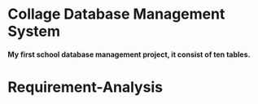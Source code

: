 # Collage Database Management System



#### My first school database management project, it consist of ten tables. 
# Requirement-Analysis 

